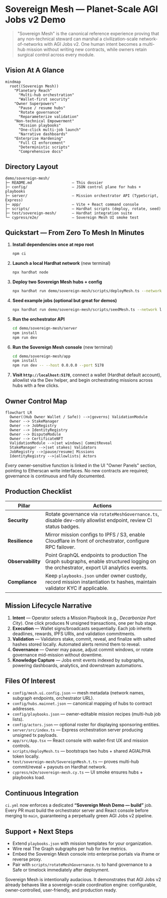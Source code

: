 # Sovereign Mesh — Planet-Scale AGI Jobs v2 Demo

> "Sovereign Mesh" is the canonical reference experience proving that any non-technical steward can marshal a civilization-scale network-of-networks with AGI Jobs v2. One human intent becomes a multi-hub mission without writing new contracts, while owners retain surgical control across every module.

## Vision At A Glance

```mermaid
mindmap
  root((Sovereign Mesh))
    "Planetary Reach"
      "Multi-hub orchestration"
      "Wallet-first security"
    "Owner Superpowers"
      "Pause / resume hubs"
      "Rotate governance"
      "Reparameterize validation"
    "Non-technical Empowerment"
      "Mission playbooks"
      "One-click multi-job launch"
      "Narrative dashboards"
    "Enterprise Hardening"
      "Full CI enforcement"
      "Deterministic scripts"
      "Comprehensive docs"
```

## Directory Layout

```
demo/sovereign-mesh/
├─ README.md                  — This dossier
├─ config/                    — JSON control plane for hubs + playbooks
├─ server/                    — Mission orchestrator API (TypeScript, Express)
├─ app/                       — Vite + React command console
├─ scripts/                   — Hardhat scripts (deploy, rotate, seed)
├─ test/sovereign-mesh/       — Hardhat integration suite
└─ cypress/e2e/               — Sovereign Mesh UI smoke test
```

## Quickstart — From Zero To Mesh In Minutes

1. **Install dependencies once at repo root**
   ```bash
   npm ci
   ```
2. **Launch a local Hardhat network** (new terminal)
   ```bash
   npx hardhat node
   ```
3. **Deploy two Sovereign Mesh hubs + config**
   ```bash
   npx hardhat run demo/sovereign-mesh/scripts/deployMesh.ts --network localhost
   ```
4. **Seed example jobs (optional but great for demos)**
   ```bash
   npx hardhat run demo/sovereign-mesh/scripts/seedMesh.ts --network localhost
   ```
5. **Run the orchestrator API**
   ```bash
   cd demo/sovereign-mesh/server
   npm install
   npm run dev
   ```
6. **Run the Sovereign Mesh console** (new terminal)
   ```bash
   cd demo/sovereign-mesh/app
   npm install
   npm run dev -- --host 0.0.0.0 --port 5178
   ```
7. **Visit `http://localhost:5178`**, connect a wallet (Hardhat default account), allowlist via the Dev helper, and begin orchestrating missions across hubs with a few clicks.

## Owner Control Map

```mermaid
flowchart LR
  Owner((Hub Owner Wallet / Safe)) -->|governs| ValidationModule
  Owner --> StakeManager
  Owner --> JobRegistry
  Owner --> IdentityRegistry
  Owner --> DisputeModule
  Owner --> CertificateNFT
  ValidationModule -->|set windows| CommitReveal
  StakeManager -->|set stakes| Validators
  JobRegistry -->|pause/resume| Missions
  IdentityRegistry -->|allowlists| Actors
```

*Every* owner-sensitive function is linked in the UI "Owner Panels" section, pointing to Etherscan write interfaces. No new contracts are required; governance is continuous and fully documented.

## Production Checklist

| Pillar | Actions |
| --- | --- |
| **Security** | Rotate governance via `rotateMeshGovernance.ts`, disable dev-only allowlist endpoint, review CI status badges. |
| **Resilience** | Mirror mission configs to IPFS / S3, enable Cloudflare in front of orchestrator, configure RPC failover. |
| **Observability** | Point GraphQL endpoints to production The Graph subgraphs, enable structured logging on the orchestrator, export UI analytics events. |
| **Compliance** | Keep `playbooks.json` under owner custody, record mission instantiation tx hashes, maintain validator KYC if applicable. |

## Mission Lifecycle Narrative

1. **Intent** — Operator selects a Mission Playbook (e.g., _Decarbonize Port City_). One click produces N unsigned transactions, one per hub stage.
2. **Execution** — Wallet signs/broadcasts sequentially. Each job inherits deadlines, rewards, IPFS URIs, and validation commitments.
3. **Validation** — Validators stake, commit, reveal, and finalize with salted hashes stored locally. Automated alerts remind them to reveal.
4. **Governance** — Owner may pause, adjust commit windows, or rotate governance mid-mission without downtime.
5. **Knowledge Capture** — Jobs emit events indexed by subgraphs, powering dashboards, analytics, and downstream automations.

## Files Of Interest

- `config/mesh.ui.config.json` — mesh metadata (network names, subgraph endpoints, orchestrator URL).
- `config/hubs.mainnet.json` — canonical mapping of hubs to contract addresses.
- `config/playbooks.json` — owner-editable mission recipes (multi-hub job lists).
- `config/actors.json` — optional roster for displaying sponsoring entities.
- `server/src/index.ts` — Express orchestration server producing unsigned tx payloads.
- `app/src/App.tsx` — React console with wallet-first UX and mission controls.
- `scripts/deployMesh.ts` — bootstraps two hubs + shared AGIALPHA token locally.
- `test/sovereign-mesh/SovereignMesh.t.ts` — proves multi-hub commit/reveal + payouts on Hardhat network.
- `cypress/e2e/sovereign-mesh.cy.ts` — UI smoke ensures hubs + playbooks load.

## Continuous Integration

`ci.yml` now enforces a dedicated **“Sovereign Mesh Demo — build”** job. Every PR must build the orchestrator server and React console before merging to `main`, guaranteeing a perpetually green AGI Jobs v2 pipeline.

## Support + Next Steps

- Extend `playbooks.json` with mission templates for your organization.
- Wire real The Graph subgraphs per hub for live metrics.
- Embed the Sovereign Mesh console into enterprise portals via iframe or reverse proxy.
- Pair with `scripts/rotateMeshGovernance.ts` to hand governance to a Safe or timelock immediately after deployment.

Sovereign Mesh is intentionally audacious. It demonstrates that AGI Jobs v2 already behaves like a sovereign-scale coordination engine: configurable, owner-controlled, user-friendly, and production ready.
